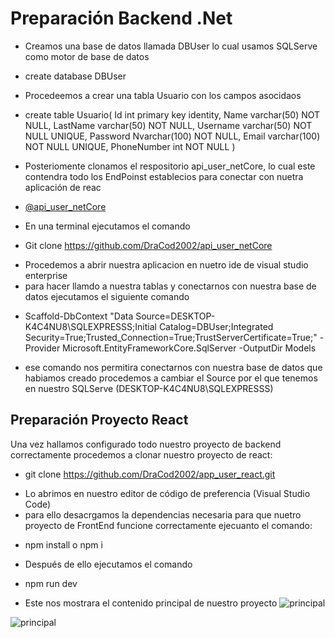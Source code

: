 # Preparación Backend .Net

* Creamos una base de datos llamada DBUser lo cual usamos SQLServe como motor de base de datos
- create database DBUser
* Procedeemos a crear una tabla Usuario con los campos asocidaos
- create table Usuario(
Id int primary key identity,
Name varchar(50) NOT NULL,
LastName varchar(50) NOT NULL,
Username varchar(50) NOT NULL UNIQUE,
Password Nvarchar(100) NOT NULL,
Email varchar(100) NOT NULL UNIQUE,
PhoneNumber int NOT NULL 
)

* Posteriomente clonamos el respositorio api_user_netCore, lo cual este contendra todo los EndPoinst establecios para conectar con nuetra aplicación de reac

- [@api_user_netCore](https://github.com/DraCod2002/api_user_netCore) 
* En una terminal ejecutamos el comando
- Git clone https://github.com/DraCod2002/api_user_netCore
* Procedemos a abrir nuestra aplicacion en nuetro ide de visual studio enterprise
* para hacer llamdo a nuestra tablas y conectarnos con nuestra base de datos ejecutamos el siguiente comando
- Scaffold-DbContext "Data Source=DESKTOP-K4C4NU8\SQLEXPRESSS;Initial Catalog=DBUser;Integrated Security=True;Trusted_Connection=True;TrustServerCertificate=True;" -Provider Microsoft.EntityFrameworkCore.SqlServer -OutputDir Models
* ese comando nos permitira conectarnos con nuestra base de datos que habiamos creado procedemos a cambiar el Source por el que tenemos en nuestro SQLServe (DESKTOP-K4C4NU8\SQLEXPRESSS)

## Preparación Proyecto React

Una vez hallamos configurado todo nuestro proyecto de backend correctamente procedemos a clonar nuestro proyecto de react:
- git clone https://github.com/DraCod2002/app_user_react.git

* Lo abrimos en nuestro editor de código de preferencia (Visual Studio Code)
* para ello desacrgamos la dependencias necesaria para que nuetro proyecto de FrontEnd funcione correctamente ejecuanto el comando: 
- npm install o npm i
* Después de ello ejecutamos el comando 
- npm run dev 
* Este nos mostrara el contenido principal de nuestro proyecto
![principal](https://github.com/user-attachments/assets/97620684-aaf5-4178-9c4f-080f63fdced0)

![principal](https://github.com/user-attachments/assets/37c4109d-0620-4479-874e-d4ebbfee5cd1)


